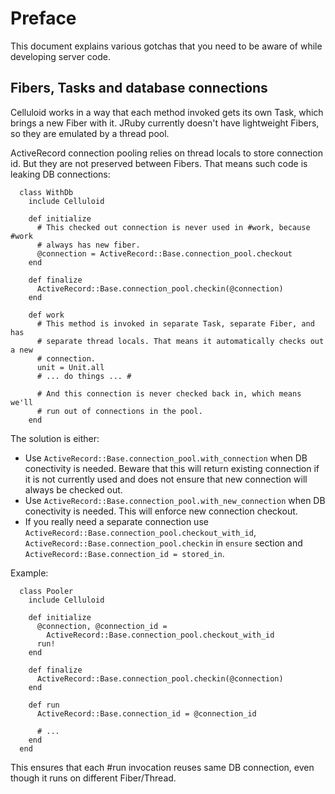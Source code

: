 # Preface

This document explains various gotchas that you need to be aware of while
developing server code.

## Fibers, Tasks and database connections

Celluloid works in a way that each method invoked gets its own Task, which
brings a new Fiber with it. JRuby currently doesn't have lightweight Fibers, so
they are emulated by a thread pool.

ActiveRecord connection pooling relies on thread locals to store connection id.
But they are not preserved between Fibers. That means such code is leaking DB
connections:

      class WithDb
        include Celluloid

        def initialize
          # This checked out connection is never used in #work, because #work
          # always has new fiber.
          @connection = ActiveRecord::Base.connection_pool.checkout
        end

        def finalize
          ActiveRecord::Base.connection_pool.checkin(@connection)
        end

        def work
          # This method is invoked in separate Task, separate Fiber, and has
          # separate thread locals. That means it automatically checks out a new
          # connection.
          unit = Unit.all
          # ... do things ... #

          # And this connection is never checked back in, which means we'll
          # run out of connections in the pool.
        end

The solution is either:

* Use ```ActiveRecord::Base.connection_pool.with_connection``` when DB
conectivity is needed. Beware that this will return existing connection if it
is not currently used and does not ensure that new connection will always be
checked out.
* Use ```ActiveRecord::Base.connection_pool.with_new_connection``` when DB
conectivity is needed. This will enforce new connection checkout.
* If you really need a separate connection use
```ActiveRecord::Base.connection_pool.checkout_with_id```,
```ActiveRecord::Base.connection_pool.checkin``` in ```ensure``` section and
```ActiveRecord::Base.connection_id = stored_in```.

Example:

      class Pooler
        include Celluloid

        def initialize
          @connection, @connection_id =
            ActiveRecord::Base.connection_pool.checkout_with_id
          run!
        end

        def finalize
          ActiveRecord::Base.connection_pool.checkin(@connection)
        end

        def run
          ActiveRecord::Base.connection_id = @connection_id

          # ...
        end
      end

This ensures that each #run invocation reuses same DB connection, even though
it runs on different Fiber/Thread.